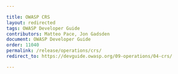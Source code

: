 ```yaml
---

title: OWASP CRS
layout: redirected
tags: OWASP Developer Guide
contributors: Matteo Pace, Jon Gadsden
document: OWASP Developer Guide
order: 11040
permalink: /release/operations/crs/
redirect_to: https://devguide.owasp.org/09-operations/04-crs/

---
```

